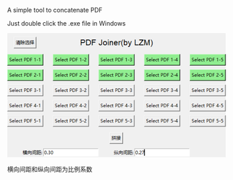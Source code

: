 A simple tool to concatenate PDF

Just double click the .exe file in Windows

![Alt text](image.png)

横向间距和纵向间距为比例系数